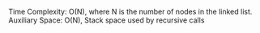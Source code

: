Time Complexity: O(N), where N is the number of nodes in the linked list.
Auxiliary Space: O(N), Stack space used by recursive calls
